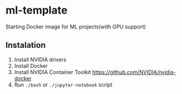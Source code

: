 # ml-template
Starting Docker image for ML projects(with GPU support)
## Instalation
1. Install NVIDIA drivers
1. Install Docker
1. Install NVIDIA Container Toolkit https://github.com/NVIDIA/nvidia-docker
1. Run `./bash` or `./jupyter-notebook` script
